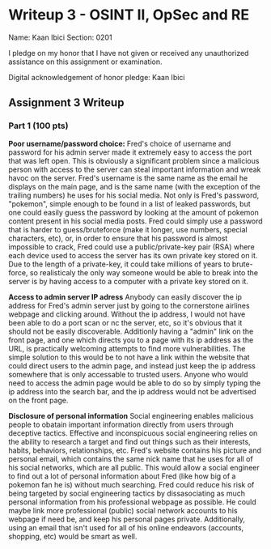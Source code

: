 Writeup 3 - OSINT II, OpSec and RE
======

Name: Kaan Ibici
Section: 0201

I pledge on my honor that I have not given or received any unauthorized assistance on this assignment or examination.

Digital acknowledgement of honor pledge: Kaan Ibici

## Assignment 3 Writeup

### Part 1 (100 pts)

**Poor username/password choice:**
Fred's choice of username and password for his admin server made it extremely easy to access the port that was left open. This is obviously a significant problem since a malicious person with access to the server can steal important information and wreak havoc on the server. Fred's username is the same name as the email he displays on the main page, and is the same name (with the exception of the trailing numbers) he uses for his social media. Not only is Fred's password, "pokemon", simple enough to be found in a list of leaked passwords, but one could easily guess the password by looking at the amount of pokemon content present in his social media posts. Fred could simply use a password that is harder to guess/bruteforce (make it longer, use numbers, special characters, etc), or, in order to ensure that his password is almost impossible to crack, Fred could use a public/private-key pair (RSA) where each device used to access the server has its own private key stored on it. Due to the length of a private-key, it could take millions of years to brute-force, so realisticaly the only way someone would be able to break into the server is by having access to a computer with a private key stored on it.

**Access to admin server IP adress**
Anybody can easily discover the ip address for Fred's admin server just by going to the cornerstone airlines webpage and clicking around. Without the ip address, I would not have been able to do a port scan or nc the server, etc, so it's obvious that it should not be easily discoverable. Additionly having a "admin" link on the front page, and one which directs you to a page with its ip address as the URL, is practically welcoming attempts to find more vulnerabilities.  The simple solution to this would be to not have a link within the website that could direct users to the admin page, and instead just keep the ip address somewhere that is only accessable to trusted users. Anyone who would need to access the admin page would be able to do so by simply typing the ip address into the search bar, and the ip address would not be advertised on the front page.

**Disclosure of personal information**
Social engineering enables malicious people to obatain important information directly from users through deceptive tactics. Effective and inconspicuous social engineering relies on the ability to research a target and find out things such as their interests, habits, behaviors, relationships, etc. Fred's website contains his picture and personal email, which contains the same nick name that he uses for all of his social networks, which are all public. This would allow a social engineer to find out a lot of personal information about Fred (like how big of a pokemon fan he is) without much searching. Fred could reduce his risk of being targeted by social engineering tactics by dissasociating as much personal information from his professional webpage as possible. He could maybe link more professional (public) social network accounts to his webpage if need be, and keep his personal pages private. Additionally, using an email that isn't used for all of his online endeavors (accounts, shopping, etc) would be smart as well.
